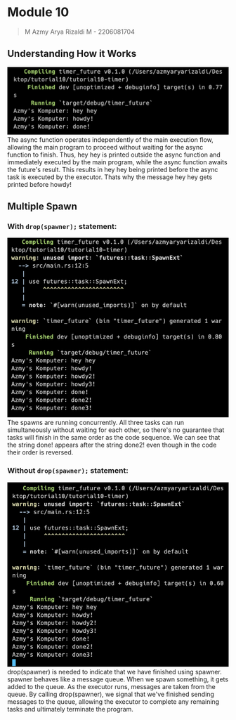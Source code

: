 # Module 10
> M Azmy Arya Rizaldi M - 2206081704

## Understanding How it Works
<img src="img/async-1.png">
The async function operates independently of the main execution flow, allowing the main program to proceed without waiting for the async function to finish. Thus, hey hey is printed outside the async function and immediately executed by the main program, while the async function awaits the future's result. This results in hey hey being printed before the async task is executed by the executor. Thats why the message hey hey gets printed before howdy!

## Multiple Spawn

### With `drop(spawner);` statement:
<img src="img/async-2.png">
 The spawns are running concurrently. All three tasks can run simultaneously without waiting for each other, so there's no guarantee that tasks will finish in the same order as the code sequence. We can see that the string done! appears after the string done2! even though in the code their order is reversed.



### Without `drop(spawner);` statement:
<img src="img/async-3.png">
drop(spawner) is needed to indicate that we have finished using spawner. spawner behaves like a message queue. When we spawn something, it gets added to the queue. As the executor runs, messages are taken from the queue. By calling drop(spawner), we signal that we've finished sending messages to the queue, allowing the executor to complete any remaining tasks and ultimately terminate the program.

